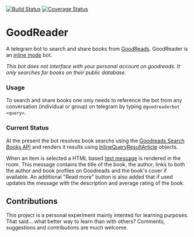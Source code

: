 [![Build Status](https://travis-ci.org/jhenriquez/GoodReaderBot.svg?branch=master)](https://travis-ci.org/jhenriquez/GoodReaderBot)
[![Coverage Status](https://coveralls.io/repos/github/jhenriquez/GoodReaderBot/badge.svg?branch=master)](https://coveralls.io/github/jhenriquez/GoodReaderBot?branch=master)

# GoodReader

A telegram bot to search and share books from [GoodReads](https://www.goodreads.com). GoodReader is an [inline mode](https://core.telegram.org/bots/inline) bot.

*This bot does not interface with your personal account on goodreads. It only searches for books on their public database.*

### Usage

To search and share books one only needs to reference the bot from any conversation (individual or group) on telegram by typing `@goodreaderbot <query>`.

### Current Status

At the present the bot resolves book searchs using the [Goodreads Search Books API](https://www.goodreads.com/api/index#search.books) and renders
it results using [InlineQueryResultArticle](https://core.telegram.org/bots/api#inlinequeryresultarticle) objects.

When an item is selected a HTML based [text message](https://core.telegram.org/bots/api#html-style) is rendered in the room. This message contains the title of the book, the author, links to both the author and book profiles on Goodreads and the book's cover if available. An additional "Read more" button is also added that if used updates the message with the description and average rating of the book.

## Contributions

This project is a personal experiment mainly intented for learning purposes. That said... what better way to learn than with others? Comments, suggestions and contributions are much welcome.
